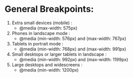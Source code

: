 # General Breakpoints:

<ol>
  <li>Extra small devices (mobile) :

  <ul>
   <li>@media (max-width: 575px)</li>
    </ul>

</li>

<li>Phones in landscape mode : <br/>
    <ul>
      <li>@media (min-width: 576px) and (max-width: 767px)</li>
    </ul>

</li>

<li>Tablets in portrait mode :<br/>
    <ul>
      <li>@media (min-width: 768px) and (max-width: 991px)</li>
    </ul>
</li>

<li>Small desktops or larger tablets in landscape :<br/>
    <ul>
      <li>@media (min-width: 992px) and (max-width: 1199px)</li>
    </ul>
</li>

<li> Large desktops and widescreens :<br/>
    <ul>
      <li>@media (min-width: 1200px)</li>
    </ul>

</li>

</ol>
